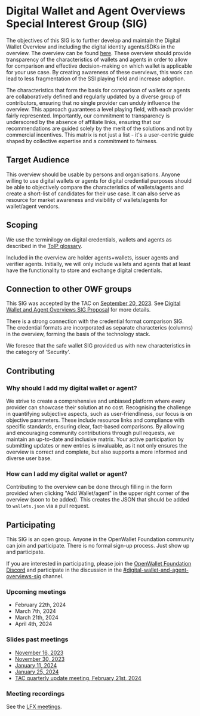 # Digital Wallet and Agent Overviews Special Interest Group (SIG)

The objectives of this SIG is to further develop and maintain the Digital Wallet Overview and including the digital identity agents/SDKs in the overview. The overview can be found [here](https://openwallet-foundation.github.io/digital-wallet-and-agent-overviews-sig/). These overview should provide transparency of the characteristics of wallets and agents in order to allow for comparison and effective decision-making on which wallet is applicable for your use case. By creating awareness of these overviews, this work can lead to less fragmentation of the SSI playing field and increase adoption.

The characteristics that form the basis for comparison of wallets or agents are collaboratively defined and regularly updated by a diverse group of contributors, ensuring that no single provider can unduly influence the overview. This approach guarantees a level playing field, with each provider fairly represented. Importantly, our commitment to transparency is underscored by the absence of affiliate links, ensuring that our recommendations are guided solely by the merit of the solutions and not by commercial incentives. This matrix is not just a list - it's a user-centric guide shaped by collective expertise and a commitment to fairness.

## Target Audience
This overview should be usable by persons and organisations. Anyone willing to use digital wallets or agents for digital credential purposes should be able to objectively compare the characteristics of wallets/agents and create a short-list of candidates for their use case. It can also serve as resource for market awareness and visibility of wallets/agents for wallet/agent vendors.

## Scoping
We use the terminilogy on digital credentials, wallets and agents as described in the [ToIP glossary](https://docs.google.com/document/d/1fZByfuSOwszDRkE7ARQLeElSYmVznoOyJK4sxRvJpyM/edit).

Included in the overview are holder agents+wallets, issuer agents and verifier agents. Initially, we will only include wallets and agents that at least have the functionality to store and exchange digital credentials.

## Connection to other OWF groups

This SIG was accepted by the TAC on [September 20, 2023](../meetings/2023/2023-09-20.md). See [Digital Wallet and Agent Overviews SIG Proposal](https://github.com/openwallet-foundation/tac/issues/56) for more details.

There is a strong connection with the credential format comparison SIG. The credential formats are incorporated as separate characterics (columns) in the overview, forming the basis of the technology stack.

We foresee that the safe wallet SIG provided us with new characteristics in the category of 'Security'. 

## Contributing

### Why should I add my digital wallet or agent?

We strive to create a comprehensive and unbiased platform where every provider can showcase their solution at no cost. Recognising the challenge in quantifying subjective aspects, such as user-friendliness, our focus is on objective parameters. These include resource links and compliance with specific standards, ensuring clear, fact-based comparisons. By allowing and encouraging community contributions through pull requests, we maintain an up-to-date and inclusive matrix. Your active participation by submitting updates or new entries is invaluable, as it not only ensures the overview is correct and complete, but also supports a more informed and diverse user base.

### How can I add my digital wallet or agent?
Contributing to the overview can be done through filling in the form provided when clicking "Add Wallet/agent" in the upper right corner of the overview (soon to be added). This creates the JSON that should be added to `wallets.json` via a pull request.

## Participating
This SIG is an open group. Anyone in the OpenWallet Foundation community can join and participate. There is no formal sign-up process. Just show up and participate.

If you are interested in participating, please join the [OpenWallet Foundation Discord](https://discord.gg/openwalletfoundation) and participate in the discussion in the [#digital-wallet-and-agent-overviews-sig](https://discord.com/channels/1022962884864643214/1154111877077532814) channel. 
### Upcoming meetings
- February 22th, 2024
- March 7th, 2024
- March 21th, 2024
- April 4th, 2024

### Slides past meetings
- [November 16, 2023](meetings/2023/16-11-2023.pdf)
- [November 30, 2023](meetings/2023/30-11-2023.pdf)
- [January 11, 2024](meetings/2024/11-01-2024.pdf)
- [January 25, 2024](meetings/2024/25-01-2024.pdf)
- [TAC quarterly update meeting, February 21st, 2024](https://docs.google.com/presentation/d/19jO1Mi4-7d8-XdjyuGsEjuiwH6KCb5We9S99tjYgSmQ/edit?usp=sharing)

### Meeting recordings
See the [LFX meetings](https://zoom-lfx.platform.linuxfoundation.org/meeting/92821499615?password=bfd9bdad-249d-454e-97a5-727bc5fc2190).
